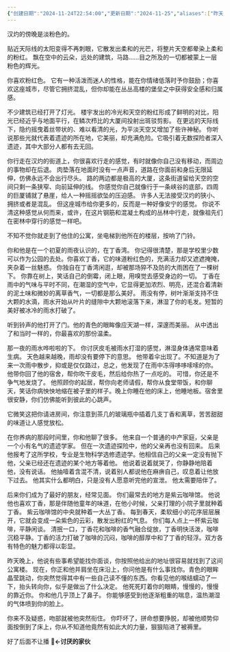 ```yaml
---
{"创建日期":"2024-11-24T22:54:00","更新日期":"2024-11-25","aliases":["昨天晚上的事，我看，就这样吧","不是你先把烟掐了"],"tags":null,"author":"morihiko & 苍离","dg-publish":true,"permalink":"/02-闳推演/推演-丁香的香气/","dgPassFrontmatter":true,"noteIcon":"\\！Read Me！\\others\\data\\svg","created":"2024-11-26T12:27:48.000+08:00","updated":"2024-11-26T12:27:48.000+08:00"}
---
```



汉灼的傍晚是淡粉色的。

贴近天际线的太阳变得不再刺眼，它散发出柔和的光芒，将整片天空都晕染上柔和的粉红。
飘在空中的云朵，远处的建筑，马路......目之所及的一切都被蒙上一层粉色的辉光。

你喜欢粉红色。
它有一种活泼而迷人的性格，能在你情绪低落时予你鼓励；你喜欢这座城市，尽管它拥挤混乱，但你却能在丛丛高楼的堡垒之中获得安全感和归属感。

不少建筑已经打开了灯光。
楼宇发出的冷光和天空的粉红形成了鲜明的对比，阳光已经近乎与地面平行，在鳞次栉比的大厦间投射出斑驳剪影。
在更远的天际线下，隐约摇曳着丝带状的、难以看清的光，为平淡天空又增加了些许神秘。
你听说那些光就代表着遗迹的所在地，它美丽，却充满危险。它吸引着无数探险者深入遗迹，其中大部分人都有去无回。

你行走在汉灼的街道上，你很喜欢行走的感觉，有时就像你自己没有移动，而周边的事物却在后退。
肉垫落在地面时没有一点声音，道路在你面前和身后无限延伸，仿佛永远不会出行尽头。
路的两边都是极高的大厦，这条街道留给天空的空间只剩一条狭窄、向前延伸的线。
你感觉你自己就像行于一条峡谷的底部，四周的巨厦铺就了悬崖，给人一种摇摇欲坠的压迫感。
许多人无法接受汉灼的狭小、拥挤或者是混乱。
但这座城市给你更多的，反而是一种好像安宁的感觉。
你说不清这种感觉从何而来，或许，在这片钢筋和混凝土构成的丛林中行走，就像祖先们在密林中穿行的感觉一样吧。

不知不觉你就走到了他住的公寓，坐电梯到他所在的楼层，按响了门铃。

你和他是在一个初夏的雨夜认识的，在丁香湾。
你记得很清楚，那是学校里少数可以作为公园的去处。你喜欢丁香，它的味道粉红色的，充满活力却又遮遮掩掩，夹杂着一丝魅惑。
你独自在丁香湾闲逛，却被那场猝不及防的大雨困在了一棵树下。
你靠在树上，笑话自己的倒霉，闭上眼，用嗅觉去感受身边的一切。
丁香在雨中的气味与平时不同，在潮湿的空气中，它显得更加浓烈、明亮，还混合着清新的泥土味和微妙的离草香气，一切都是那么美好。
雨没有停，树叶渐渐支持不住大颗的水滴，雨水开始从叶片的缝隙中大颗地滚落下来，淋湿了你的毛发。短暂的美好被冰冷的雨水打破了。

听到铃声的他打开了门。他的青色的眼眸像应天湖一样，深邃而美丽。
从中透出了和当时一样的，你最喜欢的那份温柔。



那一夜的雨水哗啦啦的下。
你讨厌皮毛被雨水打湿的感觉，淋湿身体通常意味着生病。
天色越来越晚，雨却没有要停下的意思。
他带着伞出现了。不知道是为了来一次雨中散步，抑或是仅仅路过，总之，他发现了在雨中冻得哆哆嗦嗦的你。
他带你回了他的宿舍，帮你吹干皮毛，然后给你热了一点吃的。
可惜，你还是不争气地发烧了。
他照顾你的起居，帮你向老师请假，帮你从食堂带饭，和你聊天，笑话你病怏怏地缩在被子里的样子。晚上你睡在他的床上，他睡地板。宿舍里很安静，你们仿佛能听到彼此的心跳声。

它微笑这把你请进房间，你注意到茶几的玻璃瓶中插着几支丁香和离草，苦苦甜甜的味道让人感觉放松。



在你养病的那段时间里，你和他聊了很多。
他来自一个普通的中产家庭，父亲是一个小有名气的遗迹学家。
但在一次遗迹探险中，他的父亲再也没有回来。
后来他报考了这所学校，专业是生物科学选修遗迹学。他相信自己的父亲一定没有抛下他，父亲已经还在遗迹的某个地方等着他。
他说着说着就哭了，你静静地陪着他，没有说话。
他抽噎着含混不清，说着别人都说他在麻痹自己，叹息着让他放下过去。
他其实什么都明白，只是没有人愿意听完他的宣泄。
他太需要陪伴了。

后来你们成为了最好的朋友，经常见面。
你们最常去的地方是紫云咖啡馆。
他说他也喜欢丁香，那是伴随他童年的味道，在他小时候，父亲打理的小院子里就种着丁香。
紫云咖啡馆的中央就种着一大丛丁香。
每到春天，柔软细小的花序层层展开，它就会变成一朵紫色的云彩，散发出粉红的气息。
你们每人点上一杯紫云咖啡，平静闲谈。
清抿一口，丁香花和咖啡的香气融合绽放，丁香明快活泼，咖啡沉稳平静。丁香的活力打破了咖啡的沉闷，咖啡的醇厚中和了丁香的轻浮。双方各有特色的魅力都得以彰显。

昨天晚上，他说有些事希望能找你面谈，你按照他给出的地址很容易就找到了这间公寓楼。
现在，你正和他并肩坐在床沿上，你问他是有什么事找你。青色的眼眸晶莹跳动，你突然觉得其中有一些自己读不懂的东西。你看见他的喉结蠕动了一下，抬头转向你，似乎是做出了什么决定。
他死死盯着你的眼睛，慢慢的，慢慢的靠近你。
你和他几乎顶上了鼻子。
你能够感受到他逐渐粗重的喘息，温热潮湿的气体喷到你的脸上。

你来不及疑惑，吻部就被他突然衔住。
你吓坏了，拼命想要挣脱，却被他顺势仰面按倒到了床上，你从不知道他竟然有如此大的力量，狠狠陷进了被褥里。

好了后面不让播 👻**←讨厌的家伙**